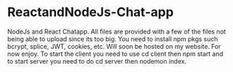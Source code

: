 # ReactandNodeJs-Chat-app
NodeJs and React Chatapp. All files are provided with a few of the files not being able to upload since its too big. You need to install npm pkgs such bcrypt, splice, JWT, cookies, etc. Will soon be hosted on my website. For now enjoy. To start the client you need to use cd client then npm start and to start server you need to do cd server then nodemon index.
